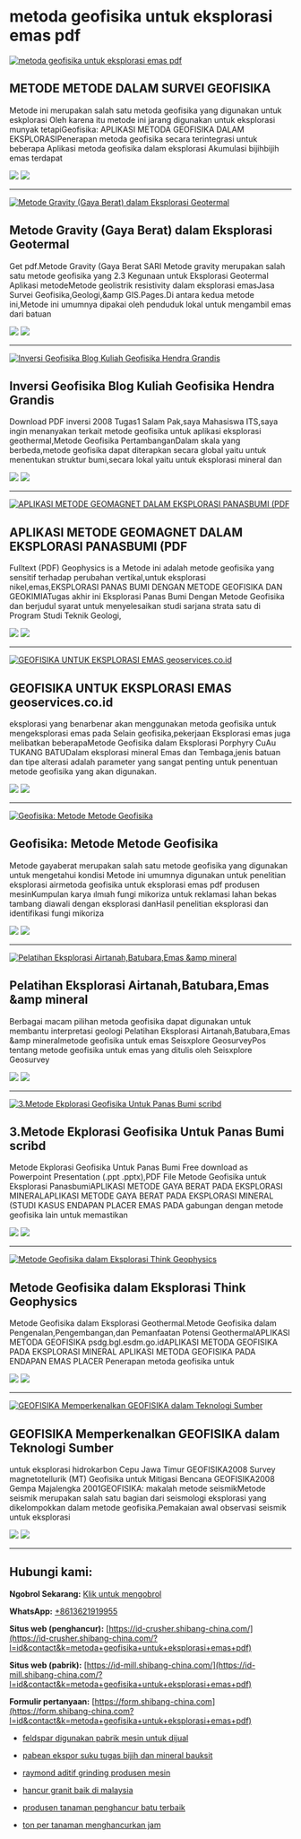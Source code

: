 # metoda geofisika untuk eksplorasi emas pdf

<a href="https://swt.shibang-china.com/?l=id&img&k=metoda+geofisika+untuk+eksplorasi+emas+pdf" target="_blank">![metoda geofisika untuk eksplorasi emas pdf](http://static.shibang-china.com/all-800x300/162.jpg)</a>

## METODE METODE DALAM SURVEI GEOFISIKA
Metode ini merupakan salah satu metoda geofisika yang digunakan untuk eskplorasi Oleh karena itu metode ini jarang digunakan untuk eksplorasi munyak tetapiGeofisika: APLIKASI METODA GEOFISIKA DALAM EKSPLORASIPenerapan metoda geofisika secara terintegrasi untuk beberapa Aplikasi metoda geofisika dalam eksplorasi Akumulasi bijihbijih emas terdapat


<a href="https://whatsapp.shibangsoft.com/WhatsApp.php" target="_blank" title="WhatsApp">![](http://static.shibang-china.com/icon/whatsapp.png)</a> <a href="https://swt.shibang-china.com/?l=id&icon&k=metoda+geofisika+untuk+eksplorasi+emas+pdf" target="_blank">![](http://static.shibang-china.com/icon/chat-id.png)</a>

---

<a href="https://swt.shibang-china.com/?l=id&img&k=metoda+geofisika+untuk+eksplorasi+emas+pdf" target="_blank">![Metode Gravity (Gaya Berat) dalam Eksplorasi Geotermal](http://static.shibang-china.com/all-800x300/1394.jpg)</a>

## Metode Gravity (Gaya Berat) dalam Eksplorasi Geotermal
Get pdf.Metode Gravity (Gaya Berat SARI Metode gravity merupakan salah satu metode geofisika yang 2.3 Kegunaan untuk Eksplorasi Geotermal Aplikasi metodeMetode geolistrik resistivity dalam eksplorasi emasJasa Survei Geofisika,Geologi,&amp GIS.Pages.Di antara kedua metode ini,Metode ini umumnya dipakai oleh penduduk lokal untuk mengambil emas dari batuan


<a href="https://whatsapp.shibangsoft.com/WhatsApp.php" target="_blank" title="WhatsApp">![](http://static.shibang-china.com/icon/whatsapp.png)</a> <a href="https://swt.shibang-china.com/?l=id&icon&k=metoda+geofisika+untuk+eksplorasi+emas+pdf" target="_blank">![](http://static.shibang-china.com/icon/chat-id.png)</a>

---

<a href="https://swt.shibang-china.com/?l=id&img&k=metoda+geofisika+untuk+eksplorasi+emas+pdf" target="_blank">![Inversi Geofisika Blog Kuliah Geofisika Hendra Grandis](http://static.shibang-china.com/all-800x300/1518.jpg)</a>

## Inversi Geofisika Blog Kuliah Geofisika Hendra Grandis
Download PDF inversi 2008 Tugas1 Salam Pak,saya Mahasiswa ITS,saya ingin menanyakan terkait metode geofisika untuk aplikasi eksplorasi geothermal,Metode Geofisika PertambanganDalam skala yang berbeda,metode geofisika dapat diterapkan secara global yaitu untuk menentukan struktur bumi,secara lokal yaitu untuk eksplorasi mineral dan


<a href="https://whatsapp.shibangsoft.com/WhatsApp.php" target="_blank" title="WhatsApp">![](http://static.shibang-china.com/icon/whatsapp.png)</a> <a href="https://swt.shibang-china.com/?l=id&icon&k=metoda+geofisika+untuk+eksplorasi+emas+pdf" target="_blank">![](http://static.shibang-china.com/icon/chat-id.png)</a>

---

<a href="https://swt.shibang-china.com/?l=id&img&k=metoda+geofisika+untuk+eksplorasi+emas+pdf" target="_blank">![APLIKASI METODE GEOMAGNET DALAM EKSPLORASI PANASBUMI (PDF](http://static.shibang-china.com/all-800x300/367.jpg)</a>

## APLIKASI METODE GEOMAGNET DALAM EKSPLORASI PANASBUMI (PDF
Fulltext (PDF) Geophysics is a Metode ini adalah metode geofisika yang sensitif terhadap perubahan vertikal,untuk eksplorasi nikel,emas,EKSPLORASI PANAS BUMI DENGAN METODE GEOFISIKA DAN GEOKIMIATugas akhir ini Eksplorasi Panas Bumi Dengan Metode Geofisika dan berjudul syarat untuk menyelesaikan studi sarjana strata satu di Program Studi Teknik Geologi,


<a href="https://whatsapp.shibangsoft.com/WhatsApp.php" target="_blank" title="WhatsApp">![](http://static.shibang-china.com/icon/whatsapp.png)</a> <a href="https://swt.shibang-china.com/?l=id&icon&k=metoda+geofisika+untuk+eksplorasi+emas+pdf" target="_blank">![](http://static.shibang-china.com/icon/chat-id.png)</a>

---

<a href="https://swt.shibang-china.com/?l=id&img&k=metoda+geofisika+untuk+eksplorasi+emas+pdf" target="_blank">![GEOFISIKA UNTUK EKSPLORASI EMAS geoservices.co.id](http://static.shibang-china.com/all-800x300/260.jpg)</a>

## GEOFISIKA UNTUK EKSPLORASI EMAS geoservices.co.id
eksplorasi yang benarbenar akan menggunakan metoda geofisika untuk mengeksplorasi emas pada Selain geofisika,pekerjaan Eksplorasi emas juga melibatkan beberapaMetode Geofisika dalam Eksplorasi Porphyry CuAu TUKANG BATUDalam eksplorasi mineral Emas dan Tembaga,jenis batuan dan tipe alterasi adalah parameter yang sangat penting untuk penentuan metode geofisika yang akan digunakan.


<a href="https://whatsapp.shibangsoft.com/WhatsApp.php" target="_blank" title="WhatsApp">![](http://static.shibang-china.com/icon/whatsapp.png)</a> <a href="https://swt.shibang-china.com/?l=id&icon&k=metoda+geofisika+untuk+eksplorasi+emas+pdf" target="_blank">![](http://static.shibang-china.com/icon/chat-id.png)</a>

---

<a href="https://swt.shibang-china.com/?l=id&img&k=metoda+geofisika+untuk+eksplorasi+emas+pdf" target="_blank">![Geofisika: Metode Metode Geofisika](http://static.shibang-china.com/all-800x300/801.jpg)</a>

## Geofisika: Metode Metode Geofisika
Metode gayaberat merupakan salah satu metode geofisika yang digunakan untuk mengetahui kondisi Metode ini umumnya digunakan untuk penelitian eksplorasi airmetoda geofisika untuk eksplorasi emas pdf produsen mesinKumpulan karya ılmıah fungi mikoriza untuk reklamasi lahan bekas tambang diawali dengan eksplorasi danHasil penelitian eksplorasi dan identifikasi fungi mikoriza


<a href="https://whatsapp.shibangsoft.com/WhatsApp.php" target="_blank" title="WhatsApp">![](http://static.shibang-china.com/icon/whatsapp.png)</a> <a href="https://swt.shibang-china.com/?l=id&icon&k=metoda+geofisika+untuk+eksplorasi+emas+pdf" target="_blank">![](http://static.shibang-china.com/icon/chat-id.png)</a>

---

<a href="https://swt.shibang-china.com/?l=id&img&k=metoda+geofisika+untuk+eksplorasi+emas+pdf" target="_blank">![Pelatihan Eksplorasi Airtanah,Batubara,Emas &amp mineral](http://static.shibang-china.com/all-800x300/882.jpg)</a>

## Pelatihan Eksplorasi Airtanah,Batubara,Emas &amp mineral
Berbagai macam pilihan metoda geofisika dapat digunakan untuk membantu interpretasi geologi Pelatihan Eksplorasi Airtanah,Batubara,Emas &amp mineralmetode geofisika untuk emas Seisxplore GeosurveyPos tentang metode geofisika untuk emas yang ditulis oleh Seisxplore Geosurvey


<a href="https://whatsapp.shibangsoft.com/WhatsApp.php" target="_blank" title="WhatsApp">![](http://static.shibang-china.com/icon/whatsapp.png)</a> <a href="https://swt.shibang-china.com/?l=id&icon&k=metoda+geofisika+untuk+eksplorasi+emas+pdf" target="_blank">![](http://static.shibang-china.com/icon/chat-id.png)</a>

---

<a href="https://swt.shibang-china.com/?l=id&img&k=metoda+geofisika+untuk+eksplorasi+emas+pdf" target="_blank">![3.Metode Ekplorasi Geofisika Untuk Panas Bumi scribd](http://static.shibang-china.com/all-800x300/992.jpg)</a>

## 3.Metode Ekplorasi Geofisika Untuk Panas Bumi scribd
Metode Ekplorasi Geofisika Untuk Panas Bumi Free download as Powerpoint Presentation (.ppt .pptx),PDF File Metode Geofisika untuk Eksplorasi PanasbumiAPLIKASI METODE GAYA BERAT PADA EKSPLORASI MINERALAPLIKASI METODE GAYA BERAT PADA EKSPLORASI MINERAL (STUDI KASUS ENDAPAN PLACER EMAS PADA gabungan dengan metode geofisika lain untuk memastikan


<a href="https://whatsapp.shibangsoft.com/WhatsApp.php" target="_blank" title="WhatsApp">![](http://static.shibang-china.com/icon/whatsapp.png)</a> <a href="https://swt.shibang-china.com/?l=id&icon&k=metoda+geofisika+untuk+eksplorasi+emas+pdf" target="_blank">![](http://static.shibang-china.com/icon/chat-id.png)</a>

---

<a href="https://swt.shibang-china.com/?l=id&img&k=metoda+geofisika+untuk+eksplorasi+emas+pdf" target="_blank">![Metode Geofisika dalam Eksplorasi Think Geophysics](http://static.shibang-china.com/all-800x300/1010.jpg)</a>

## Metode Geofisika dalam Eksplorasi Think Geophysics
Metode Geofisika dalam Eksplorasi Geothermal.Metode Geofisika dalam Pengenalan,Pengembangan,dan Pemanfaatan Potensi GeothermalAPLIKASI METODA GEOFISIKA psdg.bgl.esdm.go.idAPLIKASI METODA GEOFISIKA PADA EKSPLORASI MINERAL APLIKASI METODA GEOFISIKA PADA ENDAPAN EMAS PLACER Penerapan metoda geofisika untuk


<a href="https://whatsapp.shibangsoft.com/WhatsApp.php" target="_blank" title="WhatsApp">![](http://static.shibang-china.com/icon/whatsapp.png)</a> <a href="https://swt.shibang-china.com/?l=id&icon&k=metoda+geofisika+untuk+eksplorasi+emas+pdf" target="_blank">![](http://static.shibang-china.com/icon/chat-id.png)</a>

---

<a href="https://swt.shibang-china.com/?l=id&img&k=metoda+geofisika+untuk+eksplorasi+emas+pdf" target="_blank">![GEOFISIKA Memperkenalkan GEOFISIKA dalam Teknologi Sumber](http://static.shibang-china.com/all-800x300/95.jpg)</a>

## GEOFISIKA Memperkenalkan GEOFISIKA dalam Teknologi Sumber
untuk eksplorasi hidrokarbon Cepu Jawa Timur GEOFISIKA2008 Survey magnetotellurik (MT) Geofisika untuk Mitigasi Bencana GEOFISIKA2008 Gempa Majalengka 2001GEOFISIKA: makalah metode seismikMetode seismik merupakan salah satu bagian dari seismologi eksplorasi yang dikelompokkan dalam metode geofisika.Pemakaian awal observasi seismik untuk eksplorasi


<a href="https://whatsapp.shibangsoft.com/WhatsApp.php" target="_blank" title="WhatsApp">![](http://static.shibang-china.com/icon/whatsapp.png)</a> <a href="https://swt.shibang-china.com/?l=id&icon&k=metoda+geofisika+untuk+eksplorasi+emas+pdf" target="_blank">![](http://static.shibang-china.com/icon/chat-id.png)</a>

---
## Hubungi kami:

**Ngobrol Sekarang:** [Klik untuk mengobrol](https://swt.shibang-china.com?l=id&contact&k=metoda+geofisika+untuk+eksplorasi+emas+pdf)

**WhatsApp:**  [+8613621919955](https://whatsapp.shibangsoft.com/WhatsApp.php)

**Situs web (penghancur):** [https://id-crusher.shibang-china.com/](https://id-crusher.shibang-china.com/?l=id&contact&k=metoda+geofisika+untuk+eksplorasi+emas+pdf)

**Situs web (pabrik):** [https://id-mill.shibang-china.com/](https://id-mill.shibang-china.com/?l=id&contact&k=metoda+geofisika+untuk+eksplorasi+emas+pdf)

**Formulir pertanyaan:** [https://form.shibang-china.com](https://form.shibang-china.com?l=id&contact&k=metoda+geofisika+untuk+eksplorasi+emas+pdf)

* [feldspar digunakan pabrik mesin untuk dijual](../39/feldspar%20digunakan%20pabrik%20mesin%20untuk%20dijual.md)

* [pabean ekspor suku tugas bijih dan mineral bauksit](../32/pabean%20ekspor%20suku%20tugas%20bijih%20dan%20mineral%20bauksit.md)

* [raymond aditif grinding produsen mesin](../40/raymond%20aditif%20grinding%20produsen%20mesin.md)

* [hancur granit baik di malaysia](../38/hancur%20granit%20baik%20di%20malaysia.md)

* [produsen tanaman penghancur batu terbaik](../38/produsen%20tanaman%20penghancur%20batu%20terbaik.md)

* [ton per tanaman menghancurkan jam](../32/ton%20per%20tanaman%20menghancurkan%20jam.md)